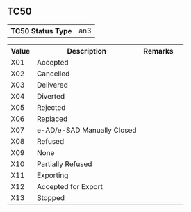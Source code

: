 ## TC50
<table>
 <tr>
  <th>
   TC50 Status Type
  </th>
  <td>
   an3
  </td>
 </tr>
</table>
<table>
 <tr>
  <th>
   Value
  </th>
  <th>
   Description
  </th>
  <th>
   Remarks
  </th>
 </tr>
 <tr>
  <td>
   X01
  </td>
  <td>
   Accepted
  </td>
  <td>
  </td>
  <td>
  </td>
 </tr>
 <tr>
  <td>
   X02
  </td>
  <td>
   Cancelled
  </td>
  <td>
  </td>
  <td>
  </td>
 </tr>
 <tr>
  <td>
   X03
  </td>
  <td>
   Delivered
  </td>
  <td>
  </td>
  <td>
  </td>
 </tr>
 <tr>
  <td>
   X04
  </td>
  <td>
   Diverted
  </td>
  <td>
  </td>
  <td>
  </td>
 </tr>
 <tr>
  <td>
   X05
  </td>
  <td>
   Rejected
  </td>
  <td>
  </td>
  <td>
  </td>
 </tr>
 <tr>
  <td>
   X06
  </td>
  <td>
   Replaced
  </td>
  <td>
  </td>
  <td>
  </td>
 </tr>
 <tr>
  <td>
   X07
  </td>
  <td>
   e-AD/e-SAD Manually Closed
  </td>
  <td>
  </td>
  <td>
  </td>
 </tr>
 <tr>
  <td>
   X08
  </td>
  <td>
   Refused
  </td>
  <td>
  </td>
  <td>
  </td>
 </tr>
 <tr>
  <td>
   X09
  </td>
  <td>
   None
  </td>
  <td>
  </td>
  <td>
  </td>
 </tr>
 <tr>
  <td>
   X10
  </td>
  <td>
   Partially Refused
  </td>
  <td>
  </td>
  <td>
  </td>
 </tr>
 <tr>
  <td>
   X11
  </td>
  <td>
   Exporting
  </td>
  <td>
  </td>
  <td>
  </td>
 </tr>
 <tr>
  <td>
   X12
  </td>
  <td>
   Accepted for Export
  </td>
  <td>
  </td>
  <td>
  </td>
 </tr>
 <tr>
  <td>
   X13
  </td>
  <td>
   Stopped
  </td>
  <td>
  </td>
  <td>
  </td>
 </tr>
</table>

